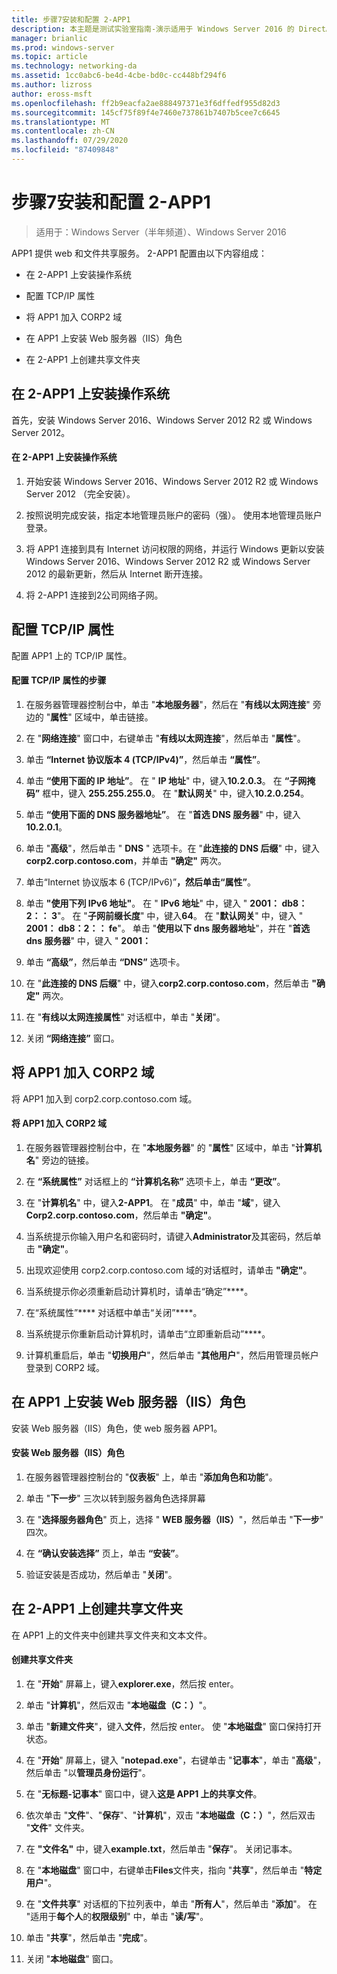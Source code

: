 ```yaml
---
title: 步骤7安装和配置 2-APP1
description: 本主题是测试实验室指南-演示适用于 Windows Server 2016 的 DirectAccess 多站点部署的一部分
manager: brianlic
ms.prod: windows-server
ms.topic: article
ms.technology: networking-da
ms.assetid: 1cc0abc6-be4d-4cbe-bd0c-cc448bf294f6
ms.author: lizross
author: eross-msft
ms.openlocfilehash: ff2b9eacfa2ae888497371e3f6dffedf955d82d3
ms.sourcegitcommit: 145cf75f89f4e7460e737861b7407b5cee7c6645
ms.translationtype: MT
ms.contentlocale: zh-CN
ms.lasthandoff: 07/29/2020
ms.locfileid: "87409848"
---
```

# <a name="step-7-install-and-configure-2-app1"></a>步骤7安装和配置 2-APP1

>适用于：Windows Server（半年频道）、Windows Server 2016

APP1 提供 web 和文件共享服务。 2-APP1 配置由以下内容组成：

- 在 2-APP1 上安装操作系统

- 配置 TCP/IP 属性

- 将 APP1 加入 CORP2 域

- 在 APP1 上安装 Web 服务器（IIS）角色

- 在 2-APP1 上创建共享文件夹

## <a name="install-the-operating-system-on-2-app1"></a><a name="bkmk_InstallOS"></a>在 2-APP1 上安装操作系统
首先，安装 Windows Server 2016、Windows Server 2012 R2 或 Windows Server 2012。

#### <a name="to-install-the-operating-system-on-2-app1"></a>在 2-APP1 上安装操作系统

1.  开始安装 Windows Server 2016、Windows Server 2012 R2 或 Windows Server 2012 （完全安装）。

2.  按照说明完成安装，指定本地管理员账户的密码（强）。 使用本地管理员账户登录。

3.  将 APP1 连接到具有 Internet 访问权限的网络，并运行 Windows 更新以安装 Windows Server 2016、Windows Server 2012 R2 或 Windows Server 2012 的最新更新，然后从 Internet 断开连接。

4.  将 2-APP1 连接到2公司网络子网。

## <a name="configure-tcpip-properties"></a><a name="bkmk_TCP"></a>配置 TCP/IP 属性
配置 APP1 上的 TCP/IP 属性。

#### <a name="to-configure-tcpip-properties"></a>配置 TCP/IP 属性的步骤

1.  在服务器管理器控制台中，单击 "**本地服务器**"，然后在 "**有线以太网连接**" 旁边的 "**属性**" 区域中，单击链接。

2.  在 "**网络连接**" 窗口中，右键单击 "**有线以太网连接**"，然后单击 "**属性**"。

3.  单击 **“Internet 协议版本 4 (TCP/IPv4)”**，然后单击 **“属性”**。

4.  单击 **“使用下面的 IP 地址”**。 在 " **IP 地址**" 中，键入**10.2.0.3**。 在 **“子网掩码”** 框中，键入 **255.255.255.0**。 在 "**默认网关**" 中，键入**10.2.0.254**。

5.  单击 **“使用下面的 DNS 服务器地址”**。 在 "**首选 DNS 服务器**" 中，键入**10.2.0.1**。

6.  单击 "**高级**"，然后单击 " **DNS** " 选项卡。在 "**此连接的 DNS 后缀**" 中，键入**corp2.corp.contoso.com**，并单击 **"确定"** 两次。

7.  单击“Internet 协议版本 6 (TCP/IPv6)”****，然后单击“属性”****。

8.  单击 **"使用下列 IPv6 地址"**。 在 " **IPv6 地址**" 中，键入 " **2001： db8：2：： 3**"。 在 "**子网前缀长度**" 中，键入**64**。 在 "**默认网关**" 中，键入 " **2001： db8：2：： fe**"。 单击 "**使用以下 dns 服务器地址**"，并在 "**首选 dns 服务器**" 中，键入 " **2001：**

9. 单击 **“高级”**，然后单击 **“DNS”** 选项卡。

10. 在 "**此连接的 DNS 后缀**" 中，键入**corp2.corp.contoso.com**，然后单击 **"确定"** 两次。

11. 在 "**有线以太网连接属性**" 对话框中，单击 "**关闭**"。

12. 关闭 **“网络连接”** 窗口。

## <a name="join-2-app1-to-the-corp2-domain"></a><a name="bkmk_JoinDomain"></a>将 APP1 加入 CORP2 域
将 APP1 加入到 corp2.corp.contoso.com 域。

#### <a name="to-join-2-app1-to-the-corp2-domain"></a>将 APP1 加入 CORP2 域

1.  在服务器管理器控制台中，在 "**本地服务器**" 的 "**属性**" 区域中，单击 "**计算机名**" 旁边的链接。

2.  在 **“系统属性”** 对话框上的 **“计算机名称”** 选项卡上，单击 **“更改”**。

3.  在 "**计算机名**" 中，键入**2-APP1**。 在 "**成员**" 中，单击 "**域**"，键入**Corp2.corp.contoso.com**，然后单击 **"确定"**。

4.  当系统提示你输入用户名和密码时，请键入**Administrator**及其密码，然后单击 **"确定"**。

5.  出现欢迎使用 corp2.corp.contoso.com 域的对话框时，请单击 **"确定"**。

6.  当系统提示你必须重新启动计算机时，请单击“确定”****。

7.  在“系统属性”**** 对话框中单击“关闭”****。

8.  当系统提示你重新启动计算机时，请单击“立即重新启动”****。

9. 计算机重启后，单击 "**切换用户**"，然后单击 "**其他用户**"，然后用管理员帐户登录到 CORP2 域。

## <a name="install-the-web-server-iis-role-on-2-app1"></a><a name="bkmk_IIS"></a>在 APP1 上安装 Web 服务器（IIS）角色
安装 Web 服务器（IIS）角色，使 web 服务器 APP1。

#### <a name="to-install-the-web-server-iis-role"></a>安装 Web 服务器（IIS）角色

1.  在服务器管理器控制台的 "**仪表板**" 上，单击 "**添加角色和功能**"。

2.  单击 "**下一步**" 三次以转到服务器角色选择屏幕

3.  在 "**选择服务器角色**" 页上，选择 " **WEB 服务器（IIS）**"，然后单击 "**下一步**" 四次。

4.  在 **“确认安装选择”** 页上，单击 **“安装”**。

5.  验证安装是否成功，然后单击 "**关闭**"。

## <a name="create-a-shared-folder-on-2-app1"></a><a name="bkmk_Share"></a>在 2-APP1 上创建共享文件夹
在 APP1 上的文件夹中创建共享文件夹和文本文件。

#### <a name="to-create-a-shared-folder"></a>创建共享文件夹

1.  在 "**开始**" 屏幕上，键入**explorer.exe**，然后按 enter。

2.  单击 "**计算机**"，然后双击 "**本地磁盘（C：）**"。

3.  单击 "**新建文件夹**"，键入**文件**，然后按 enter。 使 "**本地磁盘**" 窗口保持打开状态。

4.  在 "**开始**" 屏幕上，键入 "**notepad.exe**"，右键单击 "**记事本**"，单击 "**高级**"，然后单击 "以**管理员身份运行**"。

5.  在 "**无标题-记事本**" 窗口中，键入**这是 APP1 上的共享文件**。

6.  依次单击 "**文件**"、"**保存**"、"**计算机**"，双击 "**本地磁盘（C：）**"，然后双击 "**文件**" 文件夹。

7.  在 **"文件名"** 中，键入**example.txt**，然后单击 "**保存**"。 关闭记事本。

8.  在 "**本地磁盘**" 窗口中，右键单击**Files**文件夹，指向 "**共享**"，然后单击 "**特定用户**"。

9. 在 "**文件共享**" 对话框的下拉列表中，单击 "**所有人**"，然后单击 "**添加**"。 在 "适用于**每个人**的**权限级别**" 中，单击 "**读/写**"。

10. 单击 "**共享**"，然后单击 "**完成**"。

11. 关闭 "**本地磁盘**" 窗口。



